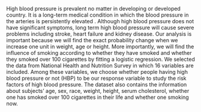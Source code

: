 High blood pressure is prevalent no matter in developing or developed country. 
It is a long-term medical condition in which the blood pressure in the arteries is persistently elevated
. Although high blood pressure does not have significant symptoms, long term high blood pressure 
will cause severe problems including stroke, heart failure and kidney disease. 
Our analysis is important because we will find the exact probability change when we increase one 
unit in weight, age or height. More importantly, we will find the influence of smoking according 
to whether they have smoked and whether they smoked over 100 cigarettes by fitting a logistic regression. 
We selected the data from National Health and Nutrition Survey in which 16 variables are included.
Among these variables, we choose whether people having high blood pressure or not (HBP) to be our response
variable to study the risk factors of high blood pressure. The dataset also contains the information about
subjects’ age, sex, race, weight, height, serum cholesterol, whether one has smoked over 100 cigarettes
in their life and whether one smoking now. 
